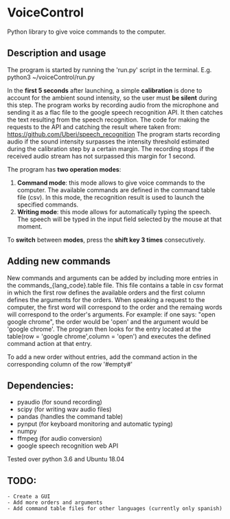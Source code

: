 # VoiceControl
Python library to give voice commands to the computer.

## Description and usage
The program is started by running the 'run.py' script in the terminal. E.g. python3 ~/voiceControl/run.py

In the **first 5 seconds** after launching, a simple **calibration** is done to account for the ambient sound intensity, so the user must **be silent** during this step.
The program works by recording audio from the microphone and sending it as a flac file to the google speech recognition API. It then catches the text resulting from the speech recognition. The code for making the requests to the API and catching the result where taken from: https://github.com/Uberi/speech_recognition
The program starts recording audio if the sound intensity surpasses the intensity threshold estimated during the calibration step by a certain margin. The recording stops if the received audio stream has not surpassed this margin for 1 second.

The program has **two operation modes**:

1. **Command mode**: this mode allows to give voice commands to the computer. The available commands are defined in the command table file (csv). In this mode, the recognition result is used to launch the specified commands.
2. **Writing mode**: this mode allows for automatically typing the speech. The speech will be typed in the input field selected by the mouse at that moment.

To **switch** between **modes**, press the **shift key 3 times** consecutively.

## Adding new commands
New commands and arguments can be added by including more entries in the commands_{lang_code}.table file.
This file contains a table in csv format in which the first row defines the available orders and the first column defines the arguments for the orders.
When speaking a request to the computer, the first word will correspond to the order and the remaing words will correspond to the order's arguments. 
	For example: if one says: "open google chrome", the order would be 'open' and the argument would be 'google chrome'. 
	The program then looks for the entry located at the table(row = 'google chrome',column = 'open') and executes the defined command action at that entry.

To add a new order without entries, add the command action in the corresponding column of the row '#empty#'

## Dependencies:
- pyaudio (for sound recording)
- scipy (for writing wav audio files)
- pandas (handles the command table)
- pynput (for keyboard monitoring and automatic typing)
- numpy
- ffmpeg (for audio conversion)
- google speech recognition web API

Tested over python 3.6 and Ubuntu 18.04

## TODO: 
	- Create a GUI
	- Add more orders and arguments
	- Add command table files for other languages (currently only spanish)
